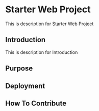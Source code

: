 # Starter Web Project

This is description for Starter Web Project


## Introduction

This is description for Introduction


## Purpose

## Deployment

## How To Contribute